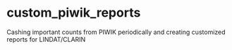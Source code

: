 # custom_piwik_reports
Cashing important counts from PIWIK periodically and creating customized reports for LINDAT/CLARIN
